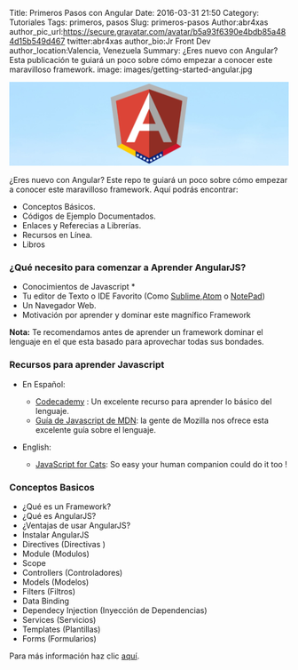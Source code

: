 Title: Primeros Pasos con Angular
Date: 2016-03-31 21:50
Category: Tutoriales
Tags: primeros, pasos
Slug: primeros-pasos
Author:abr4xas
author_pic_url:https://secure.gravatar.com/avatar/b5a93f6390e4bdb85a484d15b549d467
twitter:abr4xas
author_bio:Jr Front Dev
author_location:Valencia, Venezuela
Summary: ¿Eres nuevo con Angular? Esta publicación te guiará un poco sobre cómo empezar a conocer este maravilloso framework.
image: images/getting-started-angular.jpg


![ngVenezuela Logo](images/get_started_angular.jpg)


¿Eres nuevo con Angular? Este repo te guiará un poco sobre cómo empezar a conocer este maravilloso framework. Aquí podrás encontrar:

- Conceptos Básicos.
- Códigos de Ejemplo Documentados.
- Enlaces y Referecias a Librerías.
- Recursos en Línea.
- Libros

### ¿Qué necesito para comenzar a Aprender AngularJS?

* Conocimientos de Javascript *
* Tu editor de Texto o IDE Favorito (Como [Sublime](http://www.sublimetext.com/),[Atom](https://atom.io/) o [NotePad](https://notepad-plus-plus.org/))
* Un Navegador Web.
* Motivación por aprender y dominar este magnífico Framework

**Nota:** Te recomendamos antes de aprender un framework dominar el lenguaje en el que esta basado para aprovechar todas sus bondades.

### Recursos para aprender Javascript
* En Español:
    * [Codecademy](https://www.codecademy.com/tracks/javascript) : Un excelente recurso para aprender lo básico del lenguaje.
    * [Guía de Javascript de MDN](https://developer.mozilla.org/es/docs/Web/JavaScript/Guide): la gente de Mozilla nos ofrece esta excelente guía sobre el lenguaje.

* English:
    * [JavaScript for Cats](http://jsforcats.com/): So easy your human companion could do it too !

### Conceptos Basicos
- ¿Qué es un Framework?
- ¿Qué es AngularJS?
- ¿Ventajas de usar AngularJS?
- Instalar AngularJS
- Directives (Directivas )
- Module (Modulos)
- Scope
- Controllers (Controladores)
- Models (Modelos)
- Filters (Filtros)
- Data Binding
- Dependecy Injection (Inyección de Dependencias)
- Services (Servicios)
- Templates (Plantillas)
- Forms (Formularios)

Para más información haz clic [aquí](https://github.com/ngVenezuela/primeros-pasos).
